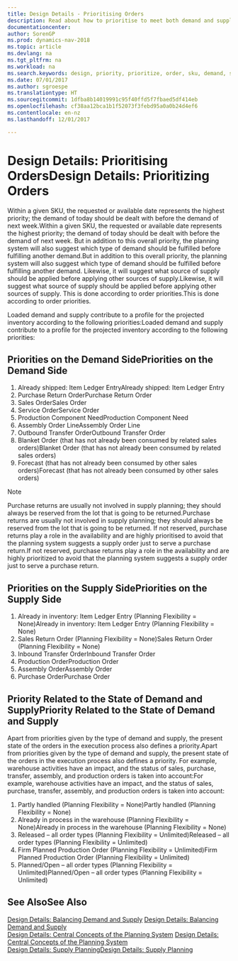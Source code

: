 ```yaml
---
title: Design Details - Prioritising Orders
description: Read about how to prioritise to meet both demand and supply requirements.
documentationcenter: 
author: SorenGP
ms.prod: dynamics-nav-2018
ms.topic: article
ms.devlang: na
ms.tgt_pltfrm: na
ms.workload: na
ms.search.keywords: design, priority, prioritize, order, sku, demand, supply
ms.date: 07/01/2017
ms.author: sgroespe
ms.translationtype: HT
ms.sourcegitcommit: 1dfba8b14019991c95f40ffd5f7fbaed5df414eb
ms.openlocfilehash: cf38aa12bca1b1f52073f3febd95a0a0b24d4ef6
ms.contentlocale: en-nz
ms.lasthandoff: 12/01/2017

---
```

# <a name="design-details-prioritizing-orders"></a><span data-ttu-id="19e19-103">Design Details: Prioritising Orders</span><span class="sxs-lookup"><span data-stu-id="19e19-103">Design Details: Prioritizing Orders</span></span>
<span data-ttu-id="19e19-104">Within a given SKU, the requested or available date represents the highest priority; the demand of today should be dealt with before the demand of next week.</span><span class="sxs-lookup"><span data-stu-id="19e19-104">Within a given SKU, the requested or available date represents the highest priority; the demand of today should be dealt with before the demand of next week.</span></span> <span data-ttu-id="19e19-105">But in addition to this overall priority, the planning system will also suggest which type of demand should be fulfilled before fulfilling another demand.</span><span class="sxs-lookup"><span data-stu-id="19e19-105">But in addition to this overall priority, the planning system will also suggest which type of demand should be fulfilled before fulfilling another demand.</span></span> <span data-ttu-id="19e19-106">Likewise, it will suggest what source of supply should be applied before applying other sources of supply.</span><span class="sxs-lookup"><span data-stu-id="19e19-106">Likewise, it will suggest what source of supply should be applied before applying other sources of supply.</span></span> <span data-ttu-id="19e19-107">This is done according to order priorities.</span><span class="sxs-lookup"><span data-stu-id="19e19-107">This is done according to order priorities.</span></span>  
  
<span data-ttu-id="19e19-108">Loaded demand and supply contribute to a profile for the projected inventory according to the following priorities:</span><span class="sxs-lookup"><span data-stu-id="19e19-108">Loaded demand and supply contribute to a profile for the projected inventory according to the following priorities:</span></span>  
  
## <a name="priorities-on-the-demand-side"></a><span data-ttu-id="19e19-109">Priorities on the Demand Side</span><span class="sxs-lookup"><span data-stu-id="19e19-109">Priorities on the Demand Side</span></span>  
1. <span data-ttu-id="19e19-110">Already shipped: Item Ledger Entry</span><span class="sxs-lookup"><span data-stu-id="19e19-110">Already shipped: Item Ledger Entry</span></span>  
2. <span data-ttu-id="19e19-111">Purchase Return Order</span><span class="sxs-lookup"><span data-stu-id="19e19-111">Purchase Return Order</span></span>  
3. <span data-ttu-id="19e19-112">Sales Order</span><span class="sxs-lookup"><span data-stu-id="19e19-112">Sales Order</span></span>  
4. <span data-ttu-id="19e19-113">Service Order</span><span class="sxs-lookup"><span data-stu-id="19e19-113">Service Order</span></span>  
5. <span data-ttu-id="19e19-114">Production Component Need</span><span class="sxs-lookup"><span data-stu-id="19e19-114">Production Component Need</span></span>  
6. <span data-ttu-id="19e19-115">Assembly Order Line</span><span class="sxs-lookup"><span data-stu-id="19e19-115">Assembly Order Line</span></span>  
7. <span data-ttu-id="19e19-116">Outbound Transfer Order</span><span class="sxs-lookup"><span data-stu-id="19e19-116">Outbound Transfer Order</span></span>  
8. <span data-ttu-id="19e19-117">Blanket Order (that has not already been consumed by related sales orders)</span><span class="sxs-lookup"><span data-stu-id="19e19-117">Blanket Order (that has not already been consumed by related sales orders)</span></span>  
9. <span data-ttu-id="19e19-118">Forecast (that has not already been consumed by other sales orders)</span><span class="sxs-lookup"><span data-stu-id="19e19-118">Forecast (that has not already been consumed by other sales orders)</span></span>  
  
> [!NOTE]  
>  <span data-ttu-id="19e19-119">Purchase returns are usually not involved in supply planning; they should always be reserved from the lot that is going to be returned.</span><span class="sxs-lookup"><span data-stu-id="19e19-119">Purchase returns are usually not involved in supply planning; they should always be reserved from the lot that is going to be returned.</span></span> <span data-ttu-id="19e19-120">If not reserved, purchase returns play a role in the availability and are highly prioritised to avoid that the planning system suggests a supply order just to serve a purchase return.</span><span class="sxs-lookup"><span data-stu-id="19e19-120">If not reserved, purchase returns play a role in the availability and are highly prioritized to avoid that the planning system suggests a supply order just to serve a purchase return.</span></span>  
  
## <a name="priorities-on-the-supply-side"></a><span data-ttu-id="19e19-121">Priorities on the Supply Side</span><span class="sxs-lookup"><span data-stu-id="19e19-121">Priorities on the Supply Side</span></span>  
1. <span data-ttu-id="19e19-122">Already in inventory: Item Ledger Entry (Planning Flexibility = None)</span><span class="sxs-lookup"><span data-stu-id="19e19-122">Already in inventory: Item Ledger Entry (Planning Flexibility = None)</span></span>  
2. <span data-ttu-id="19e19-123">Sales Return Order (Planning Flexibility = None)</span><span class="sxs-lookup"><span data-stu-id="19e19-123">Sales Return Order (Planning Flexibility = None)</span></span>  
3. <span data-ttu-id="19e19-124">Inbound Transfer Order</span><span class="sxs-lookup"><span data-stu-id="19e19-124">Inbound Transfer Order</span></span>  
4. <span data-ttu-id="19e19-125">Production Order</span><span class="sxs-lookup"><span data-stu-id="19e19-125">Production Order</span></span>  
5. <span data-ttu-id="19e19-126">Assembly Order</span><span class="sxs-lookup"><span data-stu-id="19e19-126">Assembly Order</span></span>  
6. <span data-ttu-id="19e19-127">Purchase Order</span><span class="sxs-lookup"><span data-stu-id="19e19-127">Purchase Order</span></span>  
  
## <a name="priority-related-to-the-state-of-demand-and-supply"></a><span data-ttu-id="19e19-128">Priority Related to the State of Demand and Supply</span><span class="sxs-lookup"><span data-stu-id="19e19-128">Priority Related to the State of Demand and Supply</span></span>  
<span data-ttu-id="19e19-129">Apart from priorities given by the type of demand and supply, the present state of the orders in the execution process also defines a priority.</span><span class="sxs-lookup"><span data-stu-id="19e19-129">Apart from priorities given by the type of demand and supply, the present state of the orders in the execution process also defines a priority.</span></span> <span data-ttu-id="19e19-130">For example, warehouse activities have an impact, and the status of sales, purchase, transfer, assembly, and production orders is taken into account:</span><span class="sxs-lookup"><span data-stu-id="19e19-130">For example, warehouse activities have an impact, and the status of sales, purchase, transfer, assembly, and production orders is taken into account:</span></span>  
  
1. <span data-ttu-id="19e19-131">Partly handled (Planning Flexibility = None)</span><span class="sxs-lookup"><span data-stu-id="19e19-131">Partly handled (Planning Flexibility = None)</span></span>  
2. <span data-ttu-id="19e19-132">Already in process in the warehouse (Planning Flexibility = None)</span><span class="sxs-lookup"><span data-stu-id="19e19-132">Already in process in the warehouse (Planning Flexibility = None)</span></span>  
3. <span data-ttu-id="19e19-133">Released – all order types (Planning Flexibility = Unlimited)</span><span class="sxs-lookup"><span data-stu-id="19e19-133">Released – all order types (Planning Flexibility = Unlimited)</span></span>  
4. <span data-ttu-id="19e19-134">Firm Planned Production Order (Planning Flexibility = Unlimited)</span><span class="sxs-lookup"><span data-stu-id="19e19-134">Firm Planned Production Order (Planning Flexibility = Unlimited)</span></span>  
5. <span data-ttu-id="19e19-135">Planned/Open – all order types (Planning Flexibility = Unlimited)</span><span class="sxs-lookup"><span data-stu-id="19e19-135">Planned/Open – all order types (Planning Flexibility = Unlimited)</span></span>  
  
## <a name="see-also"></a><span data-ttu-id="19e19-136">See Also</span><span class="sxs-lookup"><span data-stu-id="19e19-136">See Also</span></span>  
<span data-ttu-id="19e19-137">[Design Details: Balancing Demand and Supply](design-details-balancing-demand-and-supply.md) </span><span class="sxs-lookup"><span data-stu-id="19e19-137">[Design Details: Balancing Demand and Supply](design-details-balancing-demand-and-supply.md) </span></span>  
<span data-ttu-id="19e19-138">[Design Details: Central Concepts of the Planning System](design-details-central-concepts-of-the-planning-system.md) </span><span class="sxs-lookup"><span data-stu-id="19e19-138">[Design Details: Central Concepts of the Planning System](design-details-central-concepts-of-the-planning-system.md) </span></span>  
[<span data-ttu-id="19e19-139">Design Details: Supply Planning</span><span class="sxs-lookup"><span data-stu-id="19e19-139">Design Details: Supply Planning</span></span>](design-details-supply-planning.md)
